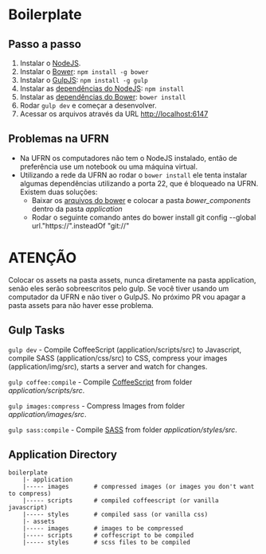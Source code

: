# Boilerplate

## Passo a passo

1. Instalar o [NodeJS](http://nodejs.org).
2. Instalar o [Bower](http://bower.io): ```npm install -g bower```
3. Instalar o [GulpJS](http://gulpjs.com): ```npm install -g gulp```
4. Instalar as [dependências do NodeJS](https://github.com/istim/layout/blob/master/package.json): ```npm install```
5. Instalar as [dependências do Bower](https://github.com/istim/layout/blob/master/bower.json): ```bower install```
6. Rodar ```gulp dev``` e começar a desenvolver.
7. Acessar os arquivos através da URL [http://localhost:6147](http://localhost:6147)

## Problemas na UFRN

* Na UFRN os computadores não tem o NodeJS instalado, então de preferência use um notebook ou uma máquina virtual.
* Utilizando a rede da UFRN ao rodar o ```bower install``` ele tenta instalar algumas dependências utilizando a porta 22, que é bloqueado na UFRN. Existem duas soluções:
    * Baixar os [arquivos do bower](https://anonfiles.com/file/585c8570bf5db4a71ba828965a9ba9ea) e colocar a pasta *bower_components* dentro da pasta *application*
    * Rodar o seguinte comando antes do bower install git config --global url."https://".insteadOf "git://"

# ATENÇÃO

Colocar os assets na pasta assets, nunca diretamente na pasta application, senão eles serão sobreescritos pelo gulp. Se você tiver usando um computador da UFRN e não tiver o GulpJS. No próximo PR vou apagar a pasta assets para não haver esse problema.


## Gulp Tasks

```gulp dev``` - Compile CoffeeScript (application/scripts/src) to Javascript, compile SASS (application/css/src) to CSS, compress your images (application/img/src), starts a server and watch for changes.

```gulp coffee:compile``` - Compile [CoffeeScript](http://coffeescript.org) from folder _application/scripts/src_.

```gulp images:compress``` - Compress Images from folder _application/images/src_.

```gulp sass:compile``` - Compile [SASS](http://sass-lang.com) from folder _application/styles/src_.

## Application Directory

```
boilerplate
    |- application
    |----- images       # compressed images (or images you don't want to compress)
    |----- scripts      # compiled coffeescript (or vanilla javascript)
    |----- styles       # compiled sass (or vanilla css)
    |- assets
    |----- images       # images to be compressed
    |----- scripts      # coffescript to be compiled
    |----- styles       # scss files to be compiled
```

